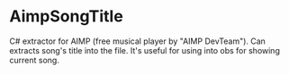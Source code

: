 # AimpSongTitle
C# extractor for AIMP (free musical player by "AIMP DevTeam"). Can extracts song's title into the file. It's useful for using into obs for showing current song.
